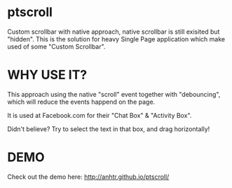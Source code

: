 ptscroll
========

Custom scrollbar with native approach, native scrollbar is still exisited but "hidden".
This is the solution for heavy Single Page application which make used of some "Custom Scrollbar".

WHY USE IT?
=====

This approach using the native "scroll" event together with "debouncing", which will reduce the events happend on the page.

It is used at Facebook.com for their "Chat Box" & "Activity Box".

Didn't believe? Try to select the text in that box, and drag horizontally!


DEMO
========
Check out the demo here: http://anhtr.github.io/ptscroll/
